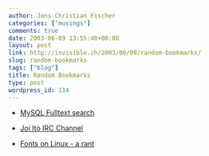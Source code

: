 ```yaml
---
author: Jens-Christian Fischer
categories: ["musings"]
comments: true
date: 2003-06-09 13:55:48+00:00
layout: post
link: http://invisible.ch/2003/06/09/random-bookmarks/
slug: random-bookmarks
tags: ["blog"]
title: Random Bookmarks
type: post
wordpress_id: 114
---
```


  * [MySQL Fulltext search](http://jeremy.zawodny.com/blog/archives/000576.html)


  * [Joi Ito IRC Channel](http://joi.ito.com/joiwiki/IrcChannel)


  * [Fonts on Linux - a rant](http://jeremy.zawodny.com/blog/archives/000773.html)


